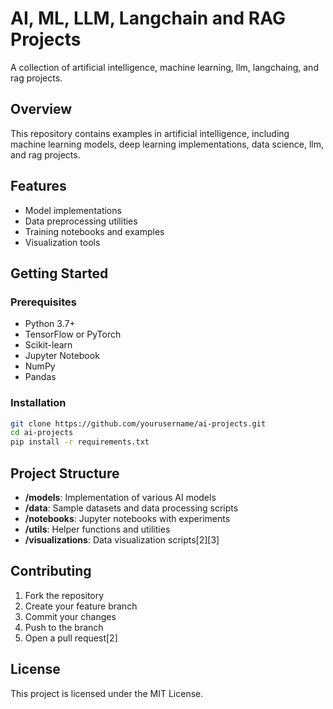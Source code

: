 # AI, ML, LLM, Langchain and RAG Projects

A collection of artificial intelligence, machine learning, llm, langchaing, and rag projects.

## Overview

This repository contains examples in artificial intelligence, including machine learning models, deep learning implementations,  data science, llm, and rag projects.

## Features

- Model implementations
- Data preprocessing utilities
- Training notebooks and examples
- Visualization tools

## Getting Started

### Prerequisites

- Python 3.7+
- TensorFlow or PyTorch
- Scikit-learn
- Jupyter Notebook
- NumPy
- Pandas

### Installation

```bash
git clone https://github.com/yourusername/ai-projects.git
cd ai-projects
pip install -r requirements.txt
```

## Project Structure

- **/models**: Implementation of various AI models
- **/data**: Sample datasets and data processing scripts
- **/notebooks**: Jupyter notebooks with experiments
- **/utils**: Helper functions and utilities
- **/visualizations**: Data visualization scripts[2][3]


## Contributing

1. Fork the repository
2. Create your feature branch
3. Commit your changes
4. Push to the branch
5. Open a pull request[2]

## License

This project is licensed under the MIT License.
